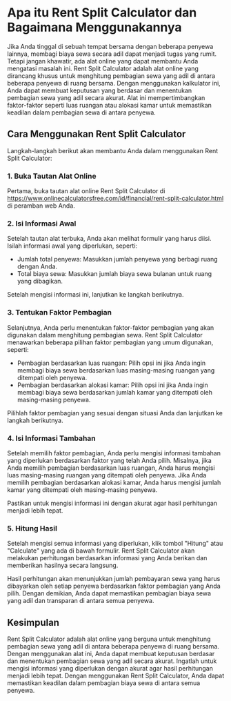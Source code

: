 Apa itu Rent Split Calculator dan Bagaimana Menggunakannya
==========================================================

Jika Anda tinggal di sebuah tempat bersama dengan beberapa penyewa lainnya, membagi biaya sewa secara adil dapat menjadi tugas yang rumit. Tetapi jangan khawatir, ada alat online yang dapat membantu Anda mengatasi masalah ini. Rent Split Calculator adalah alat online yang dirancang khusus untuk menghitung pembagian sewa yang adil di antara beberapa penyewa di ruang bersama. Dengan menggunakan kalkulator ini, Anda dapat membuat keputusan yang berdasar dan menentukan pembagian sewa yang adil secara akurat. Alat ini mempertimbangkan faktor-faktor seperti luas ruangan atau alokasi kamar untuk memastikan keadilan dalam pembagian sewa di antara penyewa.

Cara Menggunakan Rent Split Calculator
--------------------------------------

Langkah-langkah berikut akan membantu Anda dalam menggunakan Rent Split Calculator:

### 1. Buka Tautan Alat Online

Pertama, buka tautan alat online Rent Split Calculator di <https://www.onlinecalculatorsfree.com/id/financial/rent-split-calculator.html> di peramban web Anda.

### 2. Isi Informasi Awal

Setelah tautan alat terbuka, Anda akan melihat formulir yang harus diisi. Isilah informasi awal yang diperlukan, seperti:

- Jumlah total penyewa: Masukkan jumlah penyewa yang berbagi ruang dengan Anda.
- Total biaya sewa: Masukkan jumlah biaya sewa bulanan untuk ruang yang dibagikan.

Setelah mengisi informasi ini, lanjutkan ke langkah berikutnya.

### 3. Tentukan Faktor Pembagian

Selanjutnya, Anda perlu menentukan faktor-faktor pembagian yang akan digunakan dalam menghitung pembagian sewa. Rent Split Calculator menawarkan beberapa pilihan faktor pembagian yang umum digunakan, seperti:

- Pembagian berdasarkan luas ruangan: Pilih opsi ini jika Anda ingin membagi biaya sewa berdasarkan luas masing-masing ruangan yang ditempati oleh penyewa.
- Pembagian berdasarkan alokasi kamar: Pilih opsi ini jika Anda ingin membagi biaya sewa berdasarkan jumlah kamar yang ditempati oleh masing-masing penyewa.

Pilihlah faktor pembagian yang sesuai dengan situasi Anda dan lanjutkan ke langkah berikutnya.

### 4. Isi Informasi Tambahan

Setelah memilih faktor pembagian, Anda perlu mengisi informasi tambahan yang diperlukan berdasarkan faktor yang telah Anda pilih. Misalnya, jika Anda memilih pembagian berdasarkan luas ruangan, Anda harus mengisi luas masing-masing ruangan yang ditempati oleh penyewa. Jika Anda memilih pembagian berdasarkan alokasi kamar, Anda harus mengisi jumlah kamar yang ditempati oleh masing-masing penyewa.

Pastikan untuk mengisi informasi ini dengan akurat agar hasil perhitungan menjadi lebih tepat.

### 5. Hitung Hasil

Setelah mengisi semua informasi yang diperlukan, klik tombol "Hitung" atau "Calculate" yang ada di bawah formulir. Rent Split Calculator akan melakukan perhitungan berdasarkan informasi yang Anda berikan dan memberikan hasilnya secara langsung.

Hasil perhitungan akan menunjukkan jumlah pembayaran sewa yang harus dibayarkan oleh setiap penyewa berdasarkan faktor pembagian yang Anda pilih. Dengan demikian, Anda dapat memastikan pembagian biaya sewa yang adil dan transparan di antara semua penyewa.

Kesimpulan
----------

Rent Split Calculator adalah alat online yang berguna untuk menghitung pembagian sewa yang adil di antara beberapa penyewa di ruang bersama. Dengan menggunakan alat ini, Anda dapat membuat keputusan berdasar dan menentukan pembagian sewa yang adil secara akurat. Ingatlah untuk mengisi informasi yang diperlukan dengan akurat agar hasil perhitungan menjadi lebih tepat. Dengan menggunakan Rent Split Calculator, Anda dapat memastikan keadilan dalam pembagian biaya sewa di antara semua penyewa.